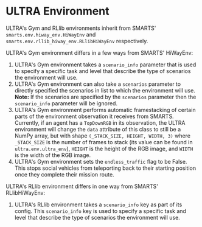 # ULTRA Environment

ULTRA's Gym and RLlib environments inherit from SMARTS' `smarts.env.hiway_env.HiWayEnv`
and `smarts.env.rllib_hiway_env.RLlibHiWayEnv` respectively.

ULTRA's Gym environment differs in a few ways from SMARTS' HiWayEnv:
1. ULTRA's Gym environment takes a `scenario_info` parameter that is used to specify a
specific task and level that describe the type of scenarios the environment will use.
2. ULTRA's Gym environment can also take a `scenarios` parameter to directly specified
the scenarios in list to which the environment will use. **Note:** If the scenarios
are specified by the `scenarios` parameter then the `scenario_info` parameter will be 
ignored.
3. ULTRA's Gym environment performs automatic framestacking of certain parts of the
environment observation it receives from SMARTS. Currently, if an agent has a
`TopDownRGB` in its observation, the ULTRA environment will change the `data` attribute
of this class to still be a NumPy array, but with shape
`(_STACK_SIZE, HEIGHT, WIDTH, 3)` where `_STACK_SIZE` is the number of frames to stack
(its value can be found in `ultra.env.ultra_env`), `HEIGHT` is the height of the RGB
image, and `WIDTH` is the width of the RGB image.
4. ULTRA's Gym environment sets the `endless_traffic` flag to be False. This stops
social vehicles from teleporting back to their starting position once they complete
their mission route.

ULTRA's RLlib environment differs in one way from SMARTS' RLlibHiWayEnv:
1. ULTRA's RLlib environment takes a `scenario_info` key as part of its config. This
`scenario_info` key is used to specify a specific task and level that describe the type
of scenarios the environment will use.
